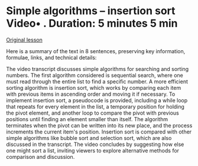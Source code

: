 # Simple algorithms – insertion sort Video• . Duration: 5 minutes 5 min

[Original lesson](https://www.coursera.org/learn/uol-fundamentals-of-computer-science/lecture/G9Yt0/simple-algorithms-insertion-sort)

Here is a summary of the text in 8 sentences, preserving key information, formulae, links, and technical details:

The video transcript discusses simple algorithms for searching and sorting numbers. The first algorithm considered is sequential search, where one must read through the entire list to find a specific number. A more efficient sorting algorithm is insertion sort, which works by comparing each item with previous items in ascending order and moving it if necessary. To implement insertion sort, a pseudocode is provided, including a while loop that repeats for every element in the list, a temporary position for holding the pivot element, and another loop to compare the pivot with previous positions until finding an element smaller than itself. The algorithm terminates when the pivot can be written into its new place, and the process increments the current item's position. Insertion sort is compared with other simple algorithms like bubble sort and selection sort, which are also discussed in the transcript. The video concludes by suggesting how else one might sort a list, inviting viewers to explore alternative methods for comparison and discussion.


